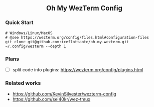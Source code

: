 <h2 align="center">Oh My WezTerm Config</h2>


### Quick Start

```nu
# Windows/Linux/MacOS
# @see https://wezterm.org/config/files.html#configuration-files
git clone git@github.com:iceflottante/oh-my-wezterm.git ~/.config/wezterm --depth 1
```

### Plans
- [ ] split code into plugins: https://wezterm.org/config/plugins.html

### Related works

- https://github.com/KevinSilvester/wezterm-config
- https://github.com/sei40kr/wez-tmux
